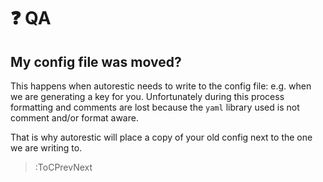# ❓ QA

## My config file was moved?

This happens when autorestic needs to write to the config file: e.g. when we are generating a key for you.
Unfortunately during this process formatting and comments are lost because the `yaml` library used is not comment and/or format aware.

That is why autorestic will place a copy of your old config next to the one we are writing to.

> :ToCPrevNext
